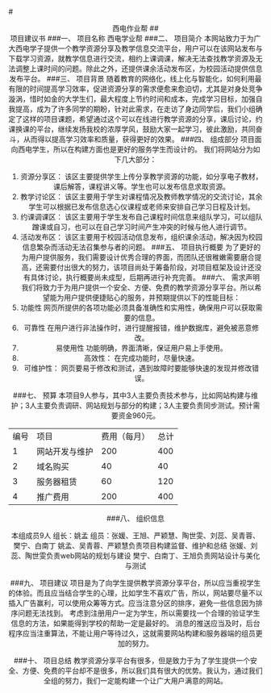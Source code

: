 #<center>西电作业帮
##<center>项目建议书
###一、    项目名称
西电学业帮
###二、    项目简介
本网站致力于为广大西电学子提供一个教学资源分享及教学信息交流平台，用户可以在该网站发布与下载学习资源，就教学信息进行交流，相约上课调课，解决无法查找教学资源及无法调整上课时间的问题。除此之外，还提供课余活动发布区，为校园活动提供信息发布平台。
###三、    项目背景
随着教育的网络化，线上化与智能化，如何利用最有限的时间提高学习效率，促进资源分享的需求便愈来愈迫切，尤其是对身处竞争漩涡，惜时如金的大学生们，最大程度上节约时间和成本，完成学习目标，加强自我提高，成为了许多同学的期盼，针对此需求，在走访了身边同学后，我们小组确定了这样的项目课题，希望通过这个可以在线进行教学资源的分享，课后讨论，约课换课的平台，继续发扬我校的浓厚学风，鼓励大家一起学习，彼此激励，共同奋斗，从而得以提高学习效率和质量，获得更好的效果。 
###四、    组成部分
项目面向西电学生，所以在构建方面也是更好的服务学生而设计的。
我们将网站分为如下几大部分：
1. 资源分享区：
该区主要提供学生上传分享教学资源的功能，如分享电子教材，课后解答，课程讲义等。学生也可以发布信息求取资源。
2. 教学讨论区：
该区主要用于学生对课程情况及教师教学情况的交流讨论，其余学生可以根据已发布信息选心仪课程或老师来安排自己学习日程及计划。
3. 约课调课区：
该区主要用于学生发布自己课程时间信息来组队学习，可以组队蹭课或自习，也可以在自己学习时间产生冲突的时候与他人进行调节。
4. 活动发布区：
该区主要用于校园活动信息发布，组织课余活动，解决因为校园信息繁杂而活动无法召集参与者的问题。
###五、    项目执行概要
为了更好的为用户提供服务，我们需要设计优秀合理的界面，而团队还很稚嫩需要磨合提高，还需要付出很大的努力，该项目尚处于筹备阶段，对项目框架及设计还没有具体讨论，执行概要尚未成型，后期再进行补充完善。
###六、    需求声明
我们将致力于为用户提供一个安全、方便、免费的教学资源分享平台。所以希望能为用户提供便捷贴心的服务，并预期提供以下的性能目标：
1. 功能性
网页所提供的各项功能必须具备准确性和实用性，确保用户可以获取需要的信息。
2. 可靠性
在用户进行非法操作时，进行提醒报错，维护数据库，避免被恶意修改。
3. 易使用性
功能明确，界面清晰，保证用户易上手使用。
4. 高效性：
在完成功能时，尽量快速。
5. 可维护性：
网页要易于修改和测试，遇到故障时要能够快速的发现并修改错误。

###七、    预算
本项目9人参与，其中3人主要负责技术参与，比如网站构建与维护；3人主要负责调研、网站规划与部分的构建；3人主要负责同步测试。预计需要资金960元。
    
<center><table>
   <tr>
      <td>编号</td>
      <td>项目</td>
      <td>费用（每月）</td>
      <td>总计</td>
   </tr>
   <tr>
      <td>1</td>
      <td>网站开发与维护</td>
      <td>200</td>
      <td>400</td>
   </tr>
   <tr>
      <td>2</td>
      <td>域名购买</td>
      <td>40</td>
      <td>40</td>
   </tr>
   <tr>
      <td>3</td>
      <td>服务器租赁</td>
      <td>60</td>
      <td>120</td>
   </tr>
   <tr>
      <td>4</td>
      <td>推广费用</td>
      <td>200</td>
      <td>400</td>
   </tr>
</table>
</center>
        
###八、    组织信息

本组成员9人
组长：姚孟
组员：张媛、王旭、严颖慧、陶世雯、刘蕊、吴青蓉、樊宁、白南丁
姚孟、吴青蓉、严颖慧负责项目构建监督、维护和总结
张媛、刘蕊、陶世雯负责web网站的规划与建设
樊宁、白南丁、王旭负责网站设计与美化与测试

###九、    项目建议
项目是为了向学生提供教学资源分享平台，所以应当重视学生的体验。而且应当结合学生的心理，比如学生不喜欢广告，所以，网站要尽量不以插入广告赢利，可以使用众筹等方式。应当注意分区的排序，避免一些信息因为排序问题无法找到。
考虑到注册用户一定为学生，所以需要找一个合理的验证学生信息的方法，如果能得到学校的帮助一定是最好的。
消息的推送应当及时，后台程序应当注重算法，不能让用户等待过久，这就需要网站构建和服务器端的组员更加的努力。

###十、    项目总结
教学资源分享平台有很多，但是致力于为了学生提供一个安全、方便、免费的平台却不是很多，所以我们具有很大的优势。我认为，通过我们全组的努力，我们一定能构建一个让广大用户满意的网站。
